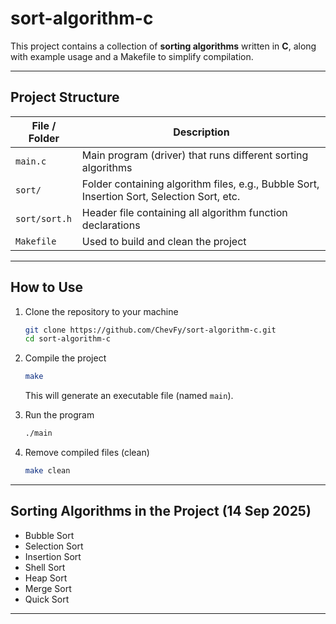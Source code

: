 # sort-algorithm-c

This project contains a collection of **sorting algorithms** written in **C**, along with example usage and a Makefile to simplify compilation.

---

## Project Structure

| File / Folder | Description |
|---------------|-------------|
| `main.c` | Main program (driver) that runs different sorting algorithms |
| `sort/` | Folder containing algorithm files, e.g., Bubble Sort, Insertion Sort, Selection Sort, etc. |
| `sort/sort.h` | Header file containing all algorithm function declarations |
| `Makefile` | Used to build and clean the project |

---

## How to Use

1. Clone the repository to your machine
   ```bash
   git clone https://github.com/ChevFy/sort-algorithm-c.git
   cd sort-algorithm-c
   ```

2. Compile the project
   ```bash
   make
   ```

   This will generate an executable file (named `main`).

3. Run the program
   ```bash
   ./main
   ```

4. Remove compiled files (clean)
   ```bash
   make clean
   ```

---

## Sorting Algorithms in the Project (14 Sep 2025)

- Bubble Sort  
- Selection Sort  
- Insertion Sort  
- Shell Sort  
- Heap Sort  
- Merge Sort  
- Quick Sort  

---
